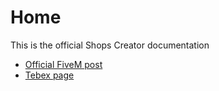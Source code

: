 # Home

This is the official Shops Creator documentation

* [Official FiveM post](https://forum.cfx.re/t/missions-creator-easily-create-missions/5230015)
* [Tebex page](https://fivem.jaksam-scripts.com/)
